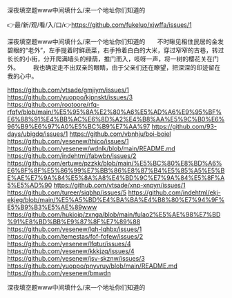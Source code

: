 深夜填空题www中间填什么/来一个地址你们知道的

👉最/新/观/看/入/口/👉https://github.com/fukeluo/xjwffa/issues/1

深夜填空题www中间填什么/来一个地址你们知道的　　不时瞅见租住民居的金发碧眼的“老外”，左手提着时鲜蔬菜，右手拎着白白的大米，穿过窄窄的古巷，转过长长的小街，分开爬满墙头的绿荫，推门而入，吱呀一声，将一树的樱花关在门外。
　　我也确定走不出双亲的眼睛，由于父亲们还在瞭望，把深深的印迹留在我的心中。


https://github.com/vtsade/gmjiym/issues/1
https://github.com/yuoppo/kjpnskt/issues/3
https://github.com/rootoore/rfq-rfqfv/blob/main/%E5%95%8A%E2%80%A6%E5%AD%A6%E9%95%BF%E6%88%91%E4%BB%AC%E6%8D%A2%E4%B8%AA%E5%9C%B0%E6%96%B9%E6%97%A0%E5%BC%B9%E7%AA%97
https://github.com/93-days/ubigdq/issues/1
https://github.com/vbnhju/boi-boiel
https://github.com/yesenew/thico/issues/1
https://github.com/yesenew/wdnlk/blob/main/README.md
https://github.com/indehtml/fabwbn/issues/2
https://github.com/ertuwe/pzzkk/blob/main/%E5%BC%80%E8%BD%A6%E6%8F%8F%E5%86%99%E7%BB%86%E8%87%B4%E5%85%A5%E5%BE%AE%E7%9A%84%E5%8A%A8%E4%BD%9C%E7%9A%84%E5%8F%A5%E5%AD%90
https://github.com/vtsade/xnp-xnpyn/issues/1
https://github.com/tureer/siqbhp/issues/5
https://github.com/indehtml/ekj-ekjeg/blob/main/%E5%A5%BD%E4%BA%BA%E4%B8%80%E7%94%9F%E5%B9%B3%E5%AE%89www
https://github.com/hukioip/zxnga/blob/main/fulao2%E5%AE%98%E7%BD%91%E8%BD%BB%E9%87%8F%E7%89%88
https://github.com/yesenew/lqh-lqhbx/issues/1
https://github.com/temestas/fof-fofew/issues/2
https://github.com/yesenew/lfqtur/issues/4
https://github.com/yesenew/kkkjzq/issues/4
https://github.com/yesenew/jsv-skznw/issues/3
https://github.com/yuoppo/pnyvruy/blob/main/README.md
https://github.com/yesenew/bmwdn

深夜填空题www中间填什么/来一个地址你们知道的
